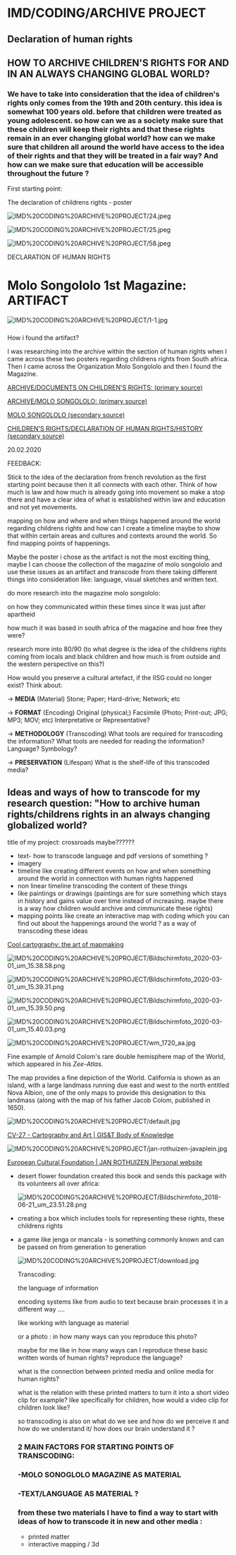# IMD/CODING/ARCHIVE PROJECT

## **Declaration of human rights**

## HOW TO ARCHIVE CHILDREN'S RIGHTS FOR AND IN AN ALWAYS CHANGING GLOBAL WORLD?

### We have to take into consideration that the idea of children's rights only comes from the 19th and 20th century. this idea is somewhat 100 years old. before that children were treated as young adolescent. so how can we as a society make sure that these children will keep their rights and that these rights remain in an ever changing global world? how can we make sure that children all around the world have access to the idea of their rights and that they will be treated in a fair way? And how can we make sure that education will be accessible throughout the future ?

First starting point: 

The declaration of childrens rights - poster 

![IMD%20CODING%20ARCHIVE%20PROJECT/24.jpeg](IMD%20CODING%20ARCHIVE%20PROJECT/24.jpeg)

![IMD%20CODING%20ARCHIVE%20PROJECT/25.jpeg](IMD%20CODING%20ARCHIVE%20PROJECT/25.jpeg)

![IMD%20CODING%20ARCHIVE%20PROJECT/58.jpeg](IMD%20CODING%20ARCHIVE%20PROJECT/58.jpeg)

DECLARATION OF HUMAN RIGHTS 

# Molo Songololo 1st Magazine: ARTIFACT

![IMD%20CODING%20ARCHIVE%20PROJECT/1-1.jpg](IMD%20CODING%20ARCHIVE%20PROJECT/1-1.jpg)

### 

How i found the artifact? 

I was researching into the archive within the section of human rights when I came across these two posters regarding childrens rights from South africa. Then I came across the Organization Molo Songololo and then I found the Magazine. 

[ARCHIVE/DOCUMENTS ON CHILDREN'S RIGHTS: (primary source)](https://www.notion.so/ARCHIVE-DOCUMENTS-ON-CHILDREN-S-RIGHTS-primary-source-d0f684baa8b342a481a089bdd9ddff70)

[ARCHIVE/MOLO SONGOLOLO: (primary source)](https://www.notion.so/ARCHIVE-MOLO-SONGOLOLO-primary-source-55de41dcbd0e4965904861e20eaf42d1)

[MOLO SONGOLOLO (secondary source) ](https://www.notion.so/MOLO-SONGOLOLO-secondary-source-1a4035ec1ec74fc8a1ac1e3c23ad5780)

[CHILDREN'S RIGHTS/DECLARATION OF HUMAN RIGHTS/HISTORY (secondary source)](https://www.notion.so/CHILDREN-S-RIGHTS-DECLARATION-OF-HUMAN-RIGHTS-HISTORY-secondary-source-685ec1dddc494bf5992ea09ea84b0b99)

20.02.2020

FEEDBACK:

Stick to the idea of the declaration from french revolution as the first starting point because then it all connects with each other. Think of how much is law and how much is already going into movement so make a stop there and have a clear idea of what is established within law and education and not yet movements. 

mapping on how and where and when things happened around the world regarding childrens rights and how can I create a timeline maybe to show that within certain areas and cultures and contexts around the world. So find mapping points of happenings.  

Maybe the poster i chose as the artifact is not the most exciting thing, maybe I can choose the collection of the magazine of molo songololo and use these issues as an artifact and transcode from there taking different things into consideration like: language, visual sketches and written text. 

do more research into the magazine molo songololo:

on how they communicated within these times since it was just after apartheid

how much it was based in south africa of the magazine and how free they were?

research more into 80/90 (to what degree is the idea of the childrens rights coming from locals and black children and how much is from outside and the western perspective on this?)

How would you preserve a cultural artefact, if the IISG could no longer exist? Think about:

→ **MEDIA** (Material) Stone; Paper; Hard-drive; Network; etc

→ **FORMAT** (Encoding) Original (physical;) Facsimile (Photo; Print-out; JPG; MP3; MOV; etc) Interpretative or Representative?

→ **METHODOLOGY** (Transcoding) What tools are required for transcoding the information? What tools are needed for reading the information? Language? Symbology?

→ **PRESERVATION** (Lifespan) What is the shelf-life of this transcoded media?

## Ideas and ways of how to transcode for my research question: "How to archive human rights/childrens rights in an always changing globalized world?

title of my project: crossroads maybe?????? 

- text- how to transcode language and pdf versions of something ?
- imagery
- timeline like creating different events on how and when something around the world in connection with human rights happened
- non linear timeline transcoding the content of these things
- like paintings or drawings (paintings are for sure something which stays in history and gains value over time instead of increasing. maybe there is a way how children would archive and cimmunicate these rights)
- mapping points like create an interactive map with coding which you can find out about the happenings around the world ? as a way of transcoding these ideas

[Cool cartography: the art of mapmaking](https://www.theguardian.com/travel/gallery/2015/sep/10/cool-cartography-the-art-of-mapmaking)

![IMD%20CODING%20ARCHIVE%20PROJECT/Bildschirmfoto_2020-03-01_um_15.38.58.png](IMD%20CODING%20ARCHIVE%20PROJECT/Bildschirmfoto_2020-03-01_um_15.38.58.png)

![IMD%20CODING%20ARCHIVE%20PROJECT/Bildschirmfoto_2020-03-01_um_15.39.31.png](IMD%20CODING%20ARCHIVE%20PROJECT/Bildschirmfoto_2020-03-01_um_15.39.31.png)

![IMD%20CODING%20ARCHIVE%20PROJECT/Bildschirmfoto_2020-03-01_um_15.39.50.png](IMD%20CODING%20ARCHIVE%20PROJECT/Bildschirmfoto_2020-03-01_um_15.39.50.png)

![IMD%20CODING%20ARCHIVE%20PROJECT/Bildschirmfoto_2020-03-01_um_15.40.03.png](IMD%20CODING%20ARCHIVE%20PROJECT/Bildschirmfoto_2020-03-01_um_15.40.03.png)

![IMD%20CODING%20ARCHIVE%20PROJECT/wm_1720_aa.jpg](IMD%20CODING%20ARCHIVE%20PROJECT/wm_1720_aa.jpg)

Fine example of Arnold Colom's rare double hemisphere map of the World, which appeared in his *Zee-Atlas*.

The map provides a fine depiction of the World. California is shown as an island, with a large landmass running due east and west to the north entitled Nova Albion, one of the only maps to provide this designation to this landmass (along with the map of his father Jacob Colom, published in 1650).

![IMD%20CODING%20ARCHIVE%20PROJECT/default.jpg](IMD%20CODING%20ARCHIVE%20PROJECT/default.jpg)

[CV-27 - Cartography and Art | GIS&T Body of Knowledge](https://gistbok.ucgis.org/bok-topics/cartography-and-art)

![IMD%20CODING%20ARCHIVE%20PROJECT/jan-rothuizen-javaplein.jpg](IMD%20CODING%20ARCHIVE%20PROJECT/jan-rothuizen-javaplein.jpg)

[European Cultural Foundation | JAN ROTHUIZEN |Personal website](https://janrothuizen.nl/portfolio/european-cultural-foundation/)

- desert flower foundation created this book and sends this package with its volunteers all over africa:

    ![IMD%20CODING%20ARCHIVE%20PROJECT/Bildschirmfoto_2018-06-21_um_23.51.28.png](IMD%20CODING%20ARCHIVE%20PROJECT/Bildschirmfoto_2018-06-21_um_23.51.28.png)

- creating a box which includes tools for representing these rights, these childrens rights
- a game like jenga or mancala - is something commonly known and can be passed on from generation to generation

    ![IMD%20CODING%20ARCHIVE%20PROJECT/download.jpg](IMD%20CODING%20ARCHIVE%20PROJECT/download.jpg)

    Transcoding: 

    the language of information 

    encoding systems like from audio to text because brain processes it in a different way ....

    like working with language as material 

    or a photo : in how many ways can you reproduce this photo? 

    maybe for me like in how many ways can I reproduce these basic written words of human rights? reproduce the language? 

    what is the connection between printed media and online media for human rights? 

    what is the relation with these printed matters to turn it into a short video clip for example? like specifically for children, how  would a video clip for children look like? 

    so transcoding is also on what do we see and how do we perceive it and how do we understand it/ how does our brain understand it ? 

    ### 2 MAIN FACTORS FOR STARTING POINTS OF TRANSCODING:

    ### -MOLO SONOGLOLO MAGAZINE AS MATERIAL

    ### -TEXT/LANGUAGE AS MATERIAL ?

    ### from these two materials I have to find a way to start with ideas of how to transcode it in new and other media :

    - printed matter
    - interactive mapping / 3d